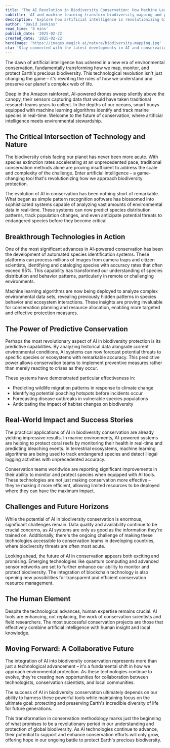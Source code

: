 ```yaml
---
title: 'The AI Revolution in Biodiversity Conservation: How Machine Learning is Reshaping Our Understanding of Earth''s Species'
subtitle: 'AI and machine learning transform biodiversity mapping and protection'
description: 'Explore how artificial intelligence is revolutionizing biodiversity conservation through advanced mapping, monitoring, and protection technologies. From AI-powered drones in the Amazon to smart marine monitoring systems, discover how machine learning is transforming our approach to preserving Earth''s species.'
author: 'David Jenkins'
read_time: '8 mins'
publish_date: '2025-02-22'
created_date: '2025-02-22'
heroImage: 'https://images.magick.ai/nature/biodiversity-mapping.jpg'
cta: 'Stay connected with the latest developments in AI and conservation by following us on LinkedIn. Join a community of forward-thinking professionals shaping the future of biodiversity protection.'
---
```


The dawn of artificial intelligence has ushered in a new era of environmental conservation, fundamentally transforming how we map, monitor, and protect Earth's precious biodiversity. This technological revolution isn't just changing the game – it's rewriting the rules of how we understand and preserve our planet's complex web of life.

Deep in the Amazon rainforest, AI-powered drones sweep silently above the canopy, their sensors capturing data that would have taken traditional research teams years to collect. In the depths of our oceans, smart buoys equipped with machine learning algorithms identify and track marine species in real-time. Welcome to the future of conservation, where artificial intelligence meets environmental stewardship.

## The Critical Intersection of Technology and Nature

The biodiversity crisis facing our planet has never been more acute. With species extinction rates accelerating at an unprecedented pace, traditional conservation methods alone are proving insufficient to address the scale and complexity of the challenge. Enter artificial intelligence – a game-changing tool that's revolutionizing how we approach biodiversity protection.

The evolution of AI in conservation has been nothing short of remarkable. What began as simple pattern recognition software has blossomed into sophisticated systems capable of analyzing vast amounts of environmental data in real-time. These systems can now predict species distribution patterns, track population changes, and even anticipate potential threats to endangered species before they become critical.

## Breakthrough Technologies in Action

One of the most significant advances in AI-powered conservation has been the development of automated species identification systems. These platforms can process millions of images from camera traps and citizen scientists, identifying and cataloging species with accuracy rates that often exceed 95%. This capability has transformed our understanding of species distribution and behavior patterns, particularly in remote or challenging environments.

Machine learning algorithms are now being deployed to analyze complex environmental data sets, revealing previously hidden patterns in species behavior and ecosystem interactions. These insights are proving invaluable for conservation planning and resource allocation, enabling more targeted and effective protection measures.

## The Power of Predictive Conservation

Perhaps the most revolutionary aspect of AI in biodiversity protection is its predictive capabilities. By analyzing historical data alongside current environmental conditions, AI systems can now forecast potential threats to specific species or ecosystems with remarkable accuracy. This predictive power allows conservation teams to implement preventive measures rather than merely reacting to crises as they occur.

These systems have demonstrated particular effectiveness in:
- Predicting wildlife migration patterns in response to climate change
- Identifying potential poaching hotspots before incidents occur
- Forecasting disease outbreaks in vulnerable species populations
- Anticipating the impact of habitat changes on biodiversity

## Real-World Impact and Success Stories

The practical applications of AI in biodiversity conservation are already yielding impressive results. In marine environments, AI-powered systems are helping to protect coral reefs by monitoring their health in real-time and predicting bleaching events. In terrestrial ecosystems, machine learning algorithms are being used to track endangered species and detect illegal logging activities with unprecedented accuracy.

Conservation teams worldwide are reporting significant improvements in their ability to monitor and protect species when equipped with AI tools. These technologies are not just making conservation more effective – they're making it more efficient, allowing limited resources to be deployed where they can have the maximum impact.

## Challenges and Future Horizons

While the potential of AI in biodiversity conservation is enormous, significant challenges remain. Data quality and availability continue to be crucial concerns, as AI systems are only as good as the information they're trained on. Additionally, there's the ongoing challenge of making these technologies accessible to conservation teams in developing countries, where biodiversity threats are often most acute.

Looking ahead, the future of AI in conservation appears both exciting and promising. Emerging technologies like quantum computing and advanced sensor networks are set to further enhance our ability to monitor and protect biodiversity. The integration of blockchain technology is also opening new possibilities for transparent and efficient conservation resource management.

## The Human Element

Despite the technological advances, human expertise remains crucial. AI tools are enhancing, not replacing, the work of conservation scientists and field researchers. The most successful conservation projects are those that effectively combine artificial intelligence with human insight and local knowledge.

## Moving Forward: A Collaborative Future

The integration of AI into biodiversity conservation represents more than just a technological advancement – it's a fundamental shift in how we approach environmental protection. As these technologies continue to evolve, they're creating new opportunities for collaboration between technologists, conservation scientists, and local communities.

The success of AI in biodiversity conservation ultimately depends on our ability to harness these powerful tools while maintaining focus on the ultimate goal: protecting and preserving Earth's incredible diversity of life for future generations.

This transformation in conservation methodology marks just the beginning of what promises to be a revolutionary period in our understanding and protection of global biodiversity. As AI technologies continue to advance, their potential to support and enhance conservation efforts will only grow, offering hope in our ongoing battle to protect Earth's precious biodiversity.